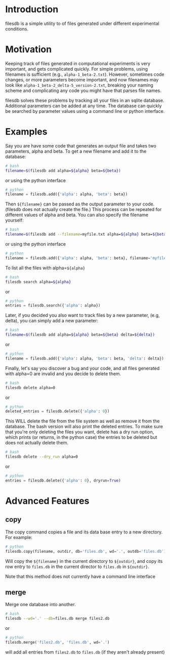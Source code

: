 # Introduction

filesdb is a simple utility to of files generated under different experimental
conditions.

# Motivation

Keeping track of files generated in computational experiments is very important,
and gets complicated quickly. For simple problems, using filenames is sufficient
(e.g., `alpha-1_beta-2.txt`). However, sometimes code changes, or more parameters
become important, and now filenames may look like
`alpha-1_beta-2_delta-5_version-2.txt`, breaking your naming scheme and
complicating any code you might have that parses file names.

filesdb solves these problems by tracking all your files in an sqlite database.
Additional parameters can be added at any time. The database can quickly be
searched by parameter values using a command line or python interface.

# Examples

Say you are have some code that generates an output file and takes two
parameters, alpha and beta. To get a new filename and add it to the database:
```bash
# bash
filename=$(filesdb add alpha=${alpha} beta=${beta})
```
or using the python interface
```python
# python
filename = filesdb.add({'alpha': alpha, 'beta': beta})
```
Then `${filename}` can be passed as the output parameter to your code. (filesdb
does not actually create the file.) This process can be repeated for different
values of alpha and beta. You can also specify the filename yourself:
```bash
# bash
filename=$(filesdb add --filename=myfile.txt alpha=${alpha} beta=${beta})
```
or using the python interface
```python
# python
filename = filesdb.add({'alpha': alpha, 'beta': beta}, filename='myfile.txt')
```

To list all the files with alpha=`${alpha}`
```bash
# bash
filesdb search alpha=${alpha}
```
or
```python
# python
entries = filesdb.search({'alpha': alpha})
```
Later, if you decided you also want to track files by a new parameter, (e.g,
delta), you can simply add a new parameter:
```bash
# bash
filename=$(filesdb add alpha=${alpha} beta=${beta} delta=${delta})
```
or
```python
# python
filename = filesdb.add({'alpha': alpha, 'beta': beta, 'delta': delta})
```
Finally, let's say you discover a bug and your code, and all files generated
with alpha=0 are invalid and you decide to delete them.
```bash
# bash
filesdb delete alpha=0
```
or
```python
# python
deleted_entries = filesdb.delete({'alpha': 0})
```
This WILL delete the file from the file system as well as remove it from the
database. The bash version will also print the deleted entries. To make sure
that you're only deleting the files you want, delete has a dry run option, which
prints (or returns, in the python case) the entries to be deleted but does not
actually delete them.
```bash
# bash
filesdb delete --dry_run alpha=0
```
or
```python
# python
entries = filesdb.delete({'alpha': 0}, dryrun=True)
```

# Advanced Features

## copy

The copy command copies a file and its data base entry to a new directory. For
example:
```python
# python
filesdb.copy(filename, outdir, db='files.db', wd='.', outdb='files.db')
```
Will copy the `${filename}` in the current directory to `${outdir}`,
and copy its row entry to `files.db` in the current director to
`files.db` in `${outdir}`.

Note that this method does not currently have a command line interface

## merge

Merge one database into another.
```bash
# bash
filesdb --wd='.' --db=files.db merge files2.db
```
or
```python
# python
filesdb.merge('files2.db', 'files.db', wd='.')
```
will add all entries from `files2.db` to `files.db` (if they aren\'t already
present)
